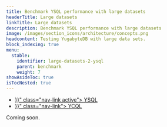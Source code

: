 ```yaml
---
title: Benchmark YSQL performance with large datasets
headerTitle: Large datasets
linkTitle: Large datasets
description: Benchmark YSQL performance with large datasets
image: /images/section_icons/architecture/concepts.png
headcontent: Testing YugabyteDB with large data sets.
block_indexing: true
menu:
  stable:
    identifier: large-datasets-2-ysql
    parent: benchmark
    weight: 7
showAsideToc: true
isTocNested: true
---
```


<ul class="nav nav-tabs-alt nav-tabs-yb">

  <li >
    <a href="{{< relref "./large-datasets-ysql.md" >}}" class="nav-link active">
      <i class="icon-postgres" aria-hidden="true"></i>
      YSQL
    </a>
  </li>

  <li >
    <a href="{{< relref "./large-datasets-ycql.md" >}}" class="nav-link">
      <i class="icon-cassandra" aria-hidden="true"></i>
      YCQL
    </a>
  </li>

</ul>

Coming soon.
